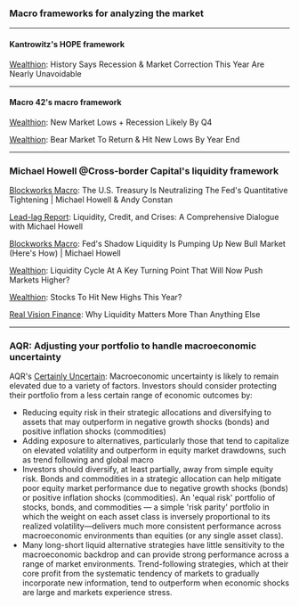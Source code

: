 ### Macro frameworks for analyzing the market

---

#### Kantrowitz's HOPE framework

[Wealthion](https://www.youtube.com/watch?v=IWg-9VKxTw4): History Says Recession & Market Correction This Year Are Nearly Unavoidable 

---

#### Macro 42's macro framework

[Wealthion](https://www.youtube.com/watch?v=KWp3wKhjn2w): New Market Lows + Recession Likely By Q4

[Wealthion](https://www.youtube.com/watch?v=e-zBSpP01hA): Bear Market To Return & Hit New Lows By Year End

---

### Michael Howell @Cross-border Capital's liquidity framework

[Blockworks Macro](https://www.youtube.com/watch?v=5nZwrE_uNcg): The U.S. Treasury Is Neutralizing The Fed's Quantitative Tightening | Michael Howell & Andy Constan

[Lead-lag Report](https://www.youtube.com/watch?v=I1TwczR3Z3U): Liquidity, Credit, and Crises: A Comprehensive Dialogue with Michael Howell

[Blockworks Macro](https://www.youtube.com/watch?v=xvAaAllnFzk&t=1s): Fed's Shadow Liquidity Is Pumping Up New Bull Market (Here's How) | Michael Howell

[Wealthion](https://www.youtube.com/watch?v=jNpx68rQkq8): Liquidity Cycle At A Key Turning Point That Will Now Push Markets Higher? 

[Wealthion](https://www.youtube.com/watch?v=nRoMMH4NOko): Stocks To Hit New Highs This Year?

[Real Vision Finance](https://www.youtube.com/watch?v=af5OS_PvOkc): Why Liquidity Matters More Than Anything Else

---

### AQR: Adjusting your portfolio to handle macroeconomic uncertainty

AQR's [Certainly Uncertain](https://www.aqr.com/Insights/Research/White-Papers/Certainly-Uncertain): Macroeconomic uncertainty is likely to remain elevated due to a variety of factors. Investors should consider protecting their portfolio from a less certain range of economic outcomes by:
- Reducing equity risk in their strategic allocations and diversifying to assets that may outperform in negative growth shocks (bonds) and positive inflation shocks (commodities)
- Adding exposure to alternatives, particularly those that tend to capitalize on elevated volatility and outperform in equity market drawdowns, such as trend following and global macro
- Investors should diversify, at least partially, away from simple equity risk. Bonds and commodities in a strategic allocation can help mitigate poor equity market performance due to negative growth shocks (bonds) or positive inflation shocks (commodities). An 'equal risk' portfolio of stocks, bonds, and commodities — a simple 'risk parity' portfolio in which the weight on each asset class is inversely proportional to its realized volatility—delivers much more consistent performance across macroeconomic environments than equities (or any single asset class). 
- Many long-short liquid alternative strategies have little sensitivity to the macroeconomic backdrop and can provide strong performance across a range of market environments. Trend-following strategies, which at their core profit from the systematic tendency of markets to gradually incorporate new information, tend to outperform when economic shocks are large and markets experience stress.
